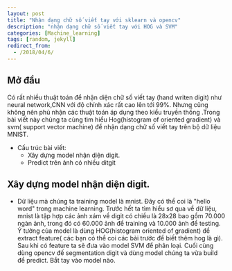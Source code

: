 ```yaml
---
layout: post
title: "Nhận dạng chữ số viết tay với sklearn và opencv"
description: "nhận dạng chữ số viết tay với HOG và SVM"
categories: [Machine_learning]
tags: [random, jekyll]
redirect_from:
  - /2018/04/6/
---
```

## Mở đầu
Có rất nhiều thuật toán để nhận diện chữ số viết tay (hand writen digit) như neural network,CNN với độ chính xác rất cao lên tới 99%. Nhưng cũng không nên phủ nhận các thuật toán áp dụng theo kiểu truyền thống .Trong bài viết này chúng ta cùng tìm hiểu 
Hog(histogram of oriented gradient) và svm( support vector machine) để nhận dạng chữ số viết tay trên bộ dữ liệu MNIST.
* Cấu trúc bài viết:
  * Xây dựng model nhận diện digit.
  * Predict trên ảnh có nhiều ditgit
## Xây dựng model nhận diện digit.
* Dữ liệu mà chúng ta training model là mnist. Đây có thể coi là "hello word" trong machine learning. Trước hết ta tìm hiểu sơ qua về dữ liệu, mnist là tập hợp các ảnh xám về digit có chiều là 28x28 bao gồm 70.000 ngàn ảnh, trong đó có 60.000 ảnh để training và 10.000 ảnh để testing. Ý tưởng của model là dùng HOG(histogram oriented of gradient) để extract feature( các bạn có thể coi các bài trước để biết thêm hog là gì). Sau khi có feature ta sẽ đưa vào model SVM để phân loại. Cuối cùng dùng opencv đế segmentation digit và dùng model chúng ta vừa build để predict. Bắt tay vào model nào.
